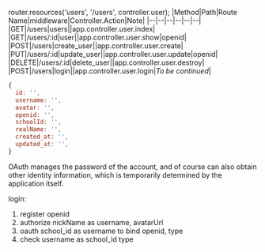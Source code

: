 router.resources('users', '/users', controller.user);
|Method|Path|Route Name|middleware|Controller.Action|Note|
|--|--|--|--|--|--|
|GET|/users|users||app.controller.user.index|
|GET|/users/:id|user||app.controller.user.show|openid|
|POST|/users|create_user||app.controller.user.create|
|PUT|/users/:id|update_user||app.controller.user.update|openid|
|DELETE|/users/:id|delete_user||app.controller.user.destroy|
|POST|/users|login||app.controller.user.login|*To be continued*|
```js
{
  id: '',
  username: '',
  avatar: '',
  openid: '',
  schoolId: '',
  realName: '',
  created_at: '',
  updated_at: '',
}
```
OAuth manages the password of the account, and of course can also obtain other identity information, which is temporarily determined by the application itself.

login:
1. register openid
2. authorize nickName as username, avatarUrl
3. oauth school_id as username to bind openid, type
4. check username as school_id type